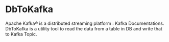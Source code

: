 # DbToKafka

Apache Kafka® is a distributed streaming platform : Kafka Documentations. <br>
DbToKafka is a utility tool to read the data from a table in DB and write that to Kafka Topic. <br>
